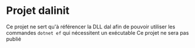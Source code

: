 # Projet dalinit

Ce projet ne sert qu'à référencer la DLL dal afin de pouvoir utiliser les commandes `dotnet ef` qui nécessitent un exécutable
Ce projet ne sera pas publié